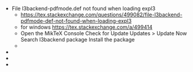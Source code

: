 - File l3backend-pdfmode.def not found when loading expl3
	- https://tex.stackexchange.com/questions/499082/file-l3backend-pdfmode-def-not-found-when-loading-expl3
	- for windows https://tex.stackexchange.com/a/499414
	- Open the MikTeX Console
	  Check for Update
	  Updates > Update Now
	  Search l3backend package
	  Install the package
	-
-
-
-